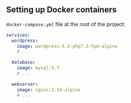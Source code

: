 ## Setting up Docker containers

`docker-compose.yml` file at the root of the project:

```yaml
services:
  wordpress:
    image: wordpress:5.2-php7.3-fpm-alpine
    # ...

  database:
    image: mysql:5.7
    # ...

  webserver:
    image: nginx:1.14-alpine
    # ...
```
